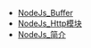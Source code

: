 * [NodeJs_Buffer](./Content/Article/技术笔记/JavaScript/NodeJs/NodeJs_Buffer.md)
* [NodeJs_Http模块](./Content/Article/技术笔记/JavaScript/NodeJs/NodeJs_Http模块.md)
* [NodeJs_简介](./Content/Article/技术笔记/JavaScript/NodeJs/NodeJs_简介.md)